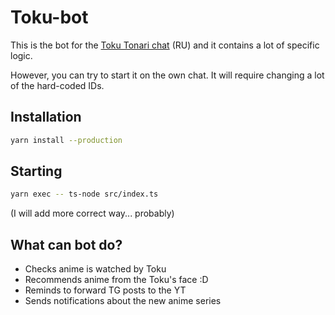 # Toku-bot

This is the bot for the [Toku Tonari chat](https://t.me/+hKwe-jzGYV5lOWRi) (RU) and it contains a lot of specific logic. 

However, you can try to start it on the own chat. It will require changing a lot of the hard-coded IDs.

## Installation
```bash
yarn install --production
```

## Starting
```bash
yarn exec -- ts-node src/index.ts
```
(I will add more correct way... probably)

## What can bot do?
* Checks anime is watched by Toku
* Recommends anime from the Toku's face :D
* Reminds to forward TG posts to the YT
* Sends notifications about the new anime series
